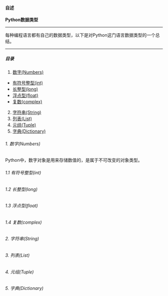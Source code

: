 <h4 id = 'CV'>自述</h4>

**Python数据类型**

------------

每种编程语言都有自己的数据类型，以下是对Python这门语言数据类型的一个总结。

-------------

<h5>目录</h5>

1. [数字(Numbers)](#c1)
  * [有符号整型(int)](#c1.1)
  * [长整型(long)](#c1.2)
  * [浮点型(float)](#c1.3)
  * [复数(complex)](#c1.4)
2. [字符串(String)](#c2)
3. [列表(List)](#c3)
4. [元组(Tuple)](#c4)
5. [字典(Dictionary)](#c5)


<h6 id = 'c1'>1. 数字(Numbers)</h6>

Python中，数字对象是用来存储数值的，是属于不可改变的对象类型。

<h6 id = 'c1.1'>1.1 有符号整型(int)</h6>


<h6 id = 'c1.2'>1.2 长整型(long)</h6>

<h6 id = 'c1.3'>1.3 浮点型(float)</h6>

<h6 id = 'c1.4'>1.4 复数(complex)</h6>

<h6 id = 'c2'>2. 字符串(String)</h6>

<h6 id = 'c3'>3. 列表(List)</h6>

<h6 id = 'c4'>4. 元组(Tuple)</h6>

<h6 id = 'c5'>5. 字典(Dictionary)</h6>


